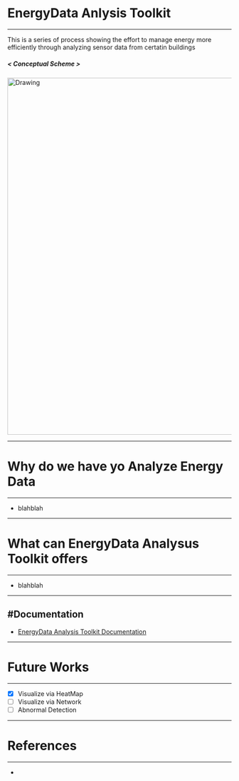 # EnergyData Anlysis Toolkit
---

This is a series of process showing the effort to manage energy more efficiently through analyzing sensor data from certatin buildings  

 
##### < Conceptual Scheme >
 <img src="https://raw.githubusercontent.com/jhyun0919/EnergyData_jhyun/master/docs/images/%EC%8A%A4%ED%81%AC%EB%A6%B0%EC%83%B7%202016-06-01%20%EC%98%A4%ED%9B%84%204.58.48.jpg" alt="Drawing" style="width: 800px;"/>
 

---
 
 
# Why do we have yo Analyze Energy Data
---
* blahblah

---


# What can EnergyData Analysus Toolkit offers
---
* blahblah


---


#Documentation
---
* [EnergyData Analysis Toolkit Documentation]()



---

# Future Works
---

- [X] Visualize via HeatMap  
- [ ] Visualize via Network  
- [ ] Abnormal Detection  
 
---

# References
---
 * 



